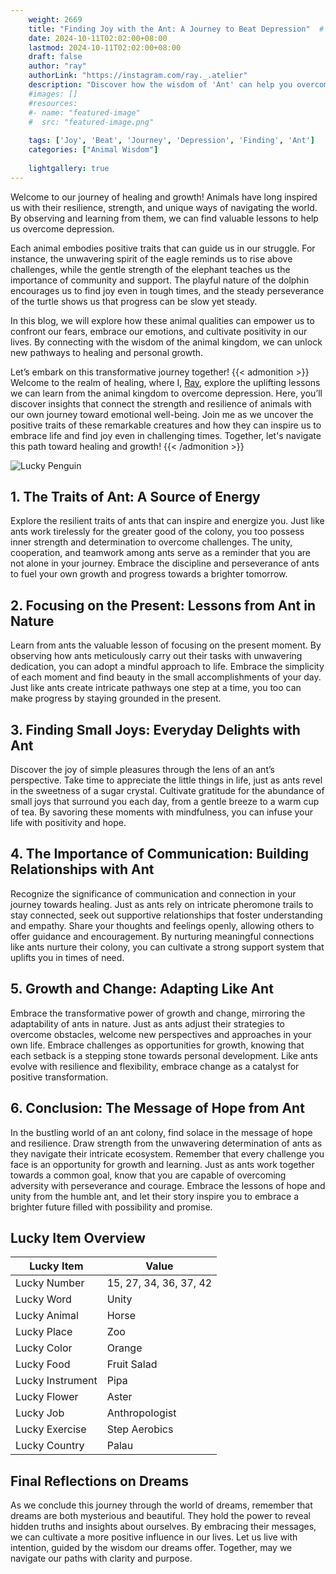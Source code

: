 ```yaml
---
    weight: 2669
    title: "Finding Joy with the Ant: A Journey to Beat Depression"  # Assuming 'title' column exists
    date: 2024-10-11T02:02:00+08:00
    lastmod: 2024-10-11T02:02:00+08:00
    draft: false
    author: "ray"
    authorLink: "https://instagram.com/ray._.atelier"
    description: "Discover how the wisdom of 'Ant' can help you overcome depression and find joy in your life journey."
    #images: []
    #resources:
    #- name: "featured-image"
    #  src: "featured-image.png"
    
    tags: ['Joy', 'Beat', 'Journey', 'Depression', 'Finding', 'Ant']
    categories: ["Animal Wisdom"]
    
    lightgallery: true
---
```

    
Welcome to our journey of healing and growth! Animals have long inspired us with their resilience, strength, and unique ways of navigating the world. By observing and learning from them, we can find valuable lessons to help us overcome depression.

Each animal embodies positive traits that can guide us in our struggle. For instance, the unwavering spirit of the eagle reminds us to rise above challenges, while the gentle strength of the elephant teaches us the importance of community and support. The playful nature of the dolphin encourages us to find joy even in tough times, and the steady perseverance of the turtle shows us that progress can be slow yet steady.

In this blog, we will explore how these animal qualities can empower us to confront our fears, embrace our emotions, and cultivate positivity in our lives. By connecting with the wisdom of the animal kingdom, we can unlock new pathways to healing and personal growth.

Let’s embark on this transformative journey together!
{{< admonition >}}
Welcome to the realm of healing, where I, [Ray](https://instagram.com/ray._.atelier), explore the uplifting lessons we can learn from the animal kingdom to overcome depression. Here, you’ll discover insights that connect the strength and resilience of animals with our own journey toward emotional well-being. Join me as we uncover the positive traits of these remarkable creatures and how they can inspire us to embrace life and find joy even in challenging times. Together, let's navigate this path toward healing and growth!
{{< /admonition >}}

![Lucky Penguin](https://cdn.pixabay.com/photo/2024/09/07/02/34/penguins-9028827_1280.jpg "Lucky Penguin")

## 1. The Traits of Ant: A Source of Energy
Explore the resilient traits of ants that can inspire and energize you. Just like ants work tirelessly for the greater good of the colony, you too possess inner strength and determination to overcome challenges. The unity, cooperation, and teamwork among ants serve as a reminder that you are not alone in your journey. Embrace the discipline and perseverance of ants to fuel your own growth and progress towards a brighter tomorrow.

## 2. Focusing on the Present: Lessons from Ant in Nature
Learn from ants the valuable lesson of focusing on the present moment. By observing how ants meticulously carry out their tasks with unwavering dedication, you can adopt a mindful approach to life. Embrace the simplicity of each moment and find beauty in the small accomplishments of your day. Just like ants create intricate pathways one step at a time, you too can make progress by staying grounded in the present.

## 3. Finding Small Joys: Everyday Delights with Ant
Discover the joy of simple pleasures through the lens of an ant’s perspective. Take time to appreciate the little things in life, just as ants revel in the sweetness of a sugar crystal. Cultivate gratitude for the abundance of small joys that surround you each day, from a gentle breeze to a warm cup of tea. By savoring these moments with mindfulness, you can infuse your life with positivity and hope.

## 4. The Importance of Communication: Building Relationships with Ant
Recognize the significance of communication and connection in your journey towards healing. Just as ants rely on intricate pheromone trails to stay connected, seek out supportive relationships that foster understanding and empathy. Share your thoughts and feelings openly, allowing others to offer guidance and encouragement. By nurturing meaningful connections like ants nurture their colony, you can cultivate a strong support system that uplifts you in times of need.

## 5. Growth and Change: Adapting Like Ant
Embrace the transformative power of growth and change, mirroring the adaptability of ants in nature. Just as ants adjust their strategies to overcome obstacles, welcome new perspectives and approaches in your own life. Embrace challenges as opportunities for growth, knowing that each setback is a stepping stone towards personal development. Like ants evolve with resilience and flexibility, embrace change as a catalyst for positive transformation.

## 6. Conclusion: The Message of Hope from Ant
In the bustling world of an ant colony, find solace in the message of hope and resilience. Draw strength from the unwavering determination of ants as they navigate their intricate ecosystem. Remember that every challenge you face is an opportunity for growth and learning. Just as ants work together towards a common goal, know that you are capable of overcoming adversity with perseverance and courage. Embrace the lessons of hope and unity from the humble ant, and let their story inspire you to embrace a brighter future filled with possibility and promise.


## Lucky Item Overview
| Lucky Item          | Value              |
|---------------|--------------------|
| Lucky Number        | 15, 27, 34, 36, 37, 42  |
| Lucky Word          | Unity |
| Lucky Animal        | Horse |
| Lucky Place         | Zoo     |
| Lucky Color         | Orange     |
| Lucky Food          | Fruit Salad      |
| Lucky Instrument    | Pipa |
| Lucky Flower        | Aster    |
| Lucky Job           | Anthropologist       |
| Lucky Exercise      | Step Aerobics  |
| Lucky Country       | Palau    |


##  Final Reflections on Dreams

As we conclude this journey through the world of dreams, remember that dreams are both mysterious and beautiful. They hold the power to reveal hidden truths and insights about ourselves. By embracing their messages, we can cultivate a more positive influence in our lives. Let us live with intention, guided by the wisdom our dreams offer. Together, may we navigate our paths with clarity and purpose.
